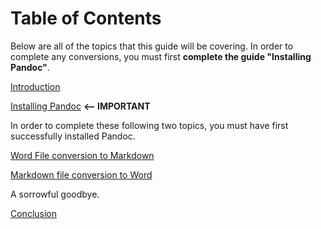 # Table of Contents

Below are all of the topics that this guide will be covering. In order to complete any conversions, you must first **complete the guide "Installing Pandoc"**.

[Introduction](introduction.md)

[Installing Pandoc](downloading.md) **<-- IMPORTANT**

In order to complete these following two topics, you must have first successfully installed Pandoc.

[Word File conversion to Markdown](wordToMarkdown.md)

[Markdown file conversion to Word](markdownToWord.md)

A sorrowful goodbye.

[Conclusion](conclusion.md)
